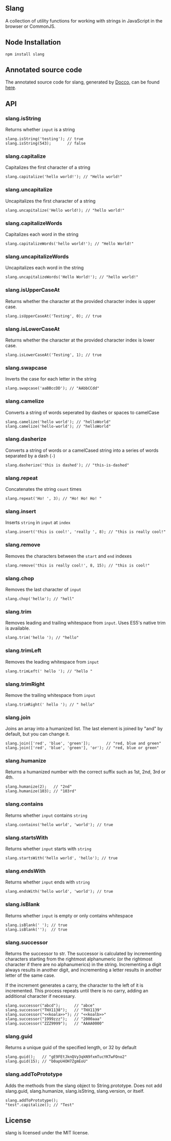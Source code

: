 Slang
-----
A collection of utility functions for working with strings in JavaScript in the browser or CommonJS.

## Node Installation
    npm install slang
    
## Annotated source code
The annotated source code for slang, generated by [Docco](http://jashkenas.github.com/docco/), 
can be found [here](http://devongovett.github.com/slang/).
    
## API

### slang.isString
Returns whether `input` is a string

    slang.isString('testing'); // true
    slang.isString(543);       // false
    
### slang.capitalize
Capitalizes the first character of a string

    slang.capitalize('hello world!'); // "Hello world!"
    
### slang.uncapitalize
Uncapitalizes the first character of a string

    slang.uncapitalize('Hello world!); // "hello world!"
    
### slang.capitalizeWords
Capitalizes each word in the string

    slang.capitalizeWords('hello world!'); // "Hello World!"
    
### slang.uncapitalizeWords
Uncapitalizes each word in the string

    slang.uncapitalizeWords('Hello World!'); // "hello world!"
    
### slang.isUpperCaseAt
Returns whether the character at the provided character index is upper case.

    slang.isUpperCaseAt('Testing', 0); // true
    
### slang.isLowerCaseAt
Returns whether the character at the provided character index is lower case.

    slang.isLowerCaseAt('Testing', 1); // true
    
### slang.swapcase
Inverts the case for each letter in the string

    slang.swapcase('aaBBccDD'); // "AAbbCCdd"
    
### slang.camelize
Converts a string of words seperated by dashes or spaces to camelCase

    slang.camelize('hello world'); // "helloWorld"
    slang.camelize('hello-world'); // "helloWorld"
    
### slang.dasherize
Converts a string of words or a camelCased string into a series of words separated by a dash (`-`)

    slang.dasherize('this is dashed'); // "this-is-dashed"
    
### slang.repeat
Concatenates the string `count` times

    slang.repeat('Ho! ', 3); // "Ho! Ho! Ho! "
    
### slang.insert
Inserts `string` in `input` at `index`

    slang.insert('this is cool!', 'really ', 8); // "this is really cool!"
    
### slang.remove
Removes the characters between the `start` and `end` indexes

    slang.remove('this is really cool!', 8, 15); // "this is cool!"
    
### slang.chop
Removes the last character of `input`

    slang.chop('hello'); // "hell"
    
### slang.trim
Removes leading and trailing whitespace from `input`.  Uses ES5's native trim is available.

    slang.trim('hello '); // "hello"
    
### slang.trimLeft
Removes the leading whitespace from `input`

    slang.trimLeft(' hello '); // "hello "
    
### slang.trimRight
Remove the trailing whitespace from `input`

    slang.trimRight(' hello '); // " hello"
    
### slang.join
Joins an array into a humanized list.  The last element is joined by "and" by default, but you can change it.

    slang.join(['red', 'blue', 'green']);       // "red, blue and green"
    slang.join(['red', 'blue', 'green'], 'or'); // "red, blue or green"

### slang.humanize
Returns a humanized number with the correct suffix such as 1st, 2nd, 3rd or 4th.

	slang.humanize(2);	 // "2nd"
	slang.humanize(103); // "103rd"
    
### slang.contains
Returns whether `input` contains `string`

    slang.contains('hello world', 'world'); // true

### slang.startsWith
Returns whether `input` starts with `string`

    slang.startsWith('hello world', 'hello'); // true
    
### slang.endsWith
Returns whether `input` ends with `string`

    slang.endsWith('hello world', 'world'); // true
    
### slang.isBlank
Returns whether `input` is empty or only contains whitespace

    slang.isBlank(' '); // true
    slang.isBlank('');  // true
    
### slang.successor
Returns the successor to str. The successor is calculated by incrementing characters starting 
from the rightmost alphanumeric (or the rightmost character if there are no alphanumerics) in the
string. Incrementing a digit always results in another digit, and incrementing a letter results in
another letter of the same case.

If the increment generates a carry, the character to the left of it is incremented. This 
process repeats until there is no carry, adding an additional character if necessary.

    slang.successor("abcd");      // "abce"
    slang.successor("THX1138");   // "THX1139"
    slang.successor("<<koala>>"); // "<<koalb>>"
    slang.successor("1999zzz");   // "2000aaa"
    slang.successor("ZZZ9999");   // "AAAA0000"

### slang.guid
Returns a unique guid of the specified length, or 32 by default

    slang.guid();   // "gE9FEtJknQVy3qkN9fxmTucYKTwFOno2"
    slang.guid(15); // "b0apU4OH7ZgmEoU"
    
### slang.addToPrototype
Adds the methods from the slang object to String.prototype.  Does not add slang.guid, slang.humanize, slang.isString, slang.version, or itself.

    slang.addToPrototype();
    "test".capitalize(); // "Test"
    
## License

slang is licensed under the MIT license.